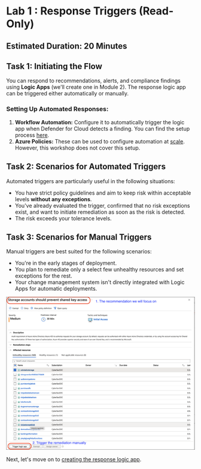 # **Lab 1 : Response Triggers (Read-Only)**

## Estimated Duration: 20 Minutes

## Task 1: Initiating the Flow

You can respond to recommendations, alerts, and compliance findings using **Logic Apps** (we'll create one in Module 2). The response logic app can be triggered either automatically or manually.

### Setting Up Automated Responses:

1. **Workflow Automation:** Configure it to automatically trigger the logic app when Defender for Cloud detects a finding. You can find the setup process [here](https://learn.microsoft.com/en-us/azure/defender-for-cloud/workflow-automation).
2. **Azure Policies:** These can be used to configure automation at [scale](https://learn.microsoft.com/en-us/azure/defender-for-cloud/workflow-automation#configure-workflow-automation-at-scale). However, this workshop does not cover this setup.

## Task 2: Scenarios for Automated Triggers

Automated triggers are particularly useful in the following situations:

- You have strict policy guidelines and aim to keep risk within acceptable levels **without any exceptions**.
- You've already evaluated the trigger, confirmed that no risk exceptions exist, and want to initiate remediation as soon as the risk is detected.
- The risk exceeds your tolerance levels.

## Task 3: Scenarios for Manual Triggers

Manual triggers are best suited for the following scenarios:

- You're in the early stages of deployment.
- You plan to remediate only a select few unhealthy resources and set exceptions for the rest.
- Your change management system isn't directly integrated with Logic Apps for automatic deployments.

![Workshop Focus](./images/recommendation-manual-trigger.png "Focus areas for the workshop and manual trigger")

Next, let's move on to [creating the response logic app](./Module%202%20-%20Writing%20Logic%20App.md).